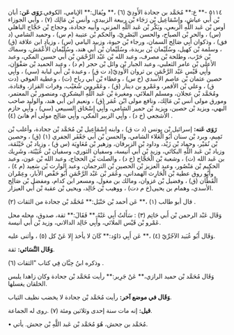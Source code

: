 ٥١١٤ -** ع:** مُحَمَّد بن جحادة الأَودِيّ (٦) ،** ويُقال:** الإيامي، الكوفي.**رَوَى عَن:** أبان بْن أَبي عياش، وإِسْمَاعِيل بْن رَجَاء بْن ربيعة الزبيدي، وأنس بْن مَالِك (٧) ، وأبي الجوزاء أوس بْن عَبد اللَّهِ الربعي، وبَكْر بْن عَبد اللَّهِ المزني، وأبيه جحادة، وحجاج بْن حَجَّاج الباهلي (س) ، والحر بْن الصياح، والحسن البَصْرِيّ، والحكم بْن عتيبة (م س) ، وحميد الشامي (د فق) ، وذكوان أَبِي صَالِح السمان، ورجاء بْن حيوة، وزبيد اليامي (س) ، وزياد ابن علاقة (ق) ، وسلمة بْن كهيل، وسُلَيْمان بْن بريدة، وسُلَيْمان بْن أَبي هند، وسُلَيْمان الأَعْمَش، وسماك بْن حَرْب، وطلحة بْن مصرف، وعبد الله بْن عَبْد الرَّحْمَنِ بْن أَبي حسين المكي، وعبد الأعلى بْن عامر الثعلبي، وعبد الجبار بْن وائل بْن حجر (م د) ، وعبد الحميد بْن صَفْوَان، وأَبِي قَيْس عَبْد الرَّحْمَنِ بن ثروان الأَودِيّ(د ت ق) ، وعبدة بْن أَبي لبابة (سي) ، وأَبِي حصين عثمان بْن عاصم الأسدي (خ س) ، وعطاء بْن أَبي رباح (ت) ، وعطية العوفي (دت ق) ، وعلي بْن الأقمر، وعَمْرو بن دينار (ق) ، وعَمْروبن شُعَيْب، وفرات القزاز، وقتادة، ومُحَمَّد بْن عجلان، ومسلم الملائي، ومغيرة بْن عَبد اللَّهِ اليشكري، ومنصور بْن المعتمر، ومورق مولى أنس بْن مَالِك، ونافع مولى ابْن عُمَر (ق) ، ونعيم ابن أَبي هند، والوليد صاحب البهي، ويزيد بْن حصين، ويزيد بْن حمير الشامي، وأَبِي إِسْحَاق السبيعي (سي) ، وأَبِي حازم الأشجعي (خ د) ، وأَبِي الزبير المكي، وأَبِي صَالِح مولى أم هانئ (٤) .

**رَوَى عَنه:** إسرائيل بْن يونس (د ت ق) ، وابنه إِسْمَاعِيل بْن مُحَمَّد بْن جحادة، وأغلب بْن تَمِيم، وبرد بْن سنان أَبُو الْعَلاء الشامي، والحسن بْن أَبي جَعْفَر الجفري (١) (ق) ، وحصين بْن نُمَيْر، وحماد بْن زَيْد، وداود بْن الزبرقان، وزهير بْن مُعَاوِيَة (س ق) ، وزياد بْن خَيْثَمَة، وزياد بْن عَبد اللَّهِ البكائي، وزيد بْن أَبي أنيسة، وسفيان الثوري، وسفيان بْن عُيَيْنَة، وشَرِيك بن عَبد الله (ت) ، وشعبة بْن الْحَجَّاج (خ د) ، والصلت بْن الحجاج، وعبد الله بْن عون، وعبد الحكيم بْن مَنْصُور، وعبد العزيز بْن الحصين بْن الترجمان، وعبد الوارث بْن سَعِيد (م ٤) ، وأَبُو روق عطية بْن الْحَارِث الهمداني، وعُمَر بْن عَبْد الرَّحْمَنِ أَبُو حَفْص الأبار، وعِمْران الْقَطَّان (ق) ، وفضيل بْن غزوان، ومالك بن مغول، ومسعر ابن كدام، ومفضل بْن صَالِح الأسدي، وهمام بن يحيى(خ م دت) ، ووهيب بْن خَالِد، ويحيى بْن عقبة بْن أَبي العيزار.

قال أبو طالب (١) ،** عَن أحمد بْن حَنْبَل:** مُحَمَّد بْن جحادة من الثقات (٢) .

وَقَال عَبْد الرحمن بْن أَبي حَاتِم (٣) : سَأَلتُ أَبِي عَنْهُ،** فَقَالَ:** ثقة، صدوق، محله محل عَمْرو بْن قَيْس الملائي، وأَبِي خَالِد الدالاني، وزيد بْن أَبي أنيسة.

وَقَال أَبُو عُبَيد الآجُرِّيّ (٤) ،** عَن أَبِي دَاوُد:** كَانَ لا يأخذ إِلا عَنْ كل (٥) ، وأثنى عليه.

**وَقَال النَّسَائي:** ثقة.

وذكره ابنُ حِبَّان فِي كتاب "الثقات (٦) .

وَقَال مُحَمَّد بْن حميد الرازي،** عَنْ جَرِير:** رأيت مُحَمَّد بْن جحادة وكان زاهدا يلبس الخلقان يغسلها.

**وَقَال في موضع آخر:** رأيت مُحَمَّد بْن جحادة لا يخضب نظيف الثياب.

**قيل:** إنه مات سنة إحدى وثلاثين ومئة (٧) .روى له الجماعة.

• مُحَمَّد بن جحش، هُوَ مُحَمَّد بْن عَبد اللَّهِ بْن جحش. يأتي.